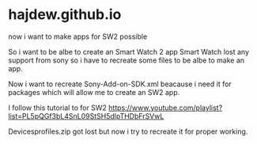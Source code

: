 # hajdew.github.io
now i want to make apps for SW2 possible

So i want to be albe to create an Smart Watch 2 app
Smart Watch lost any support from sony so i have to recreate some files to be albe to make an app.

Now i want to recreate Sony-Add-on-SDK.xml beacause i need it for packages which will allow me to create an SW2 app.

I follow this tutorial to for SW2
https://www.youtube.com/playlist?list=PL5pQGf3bL4SnL09StSH5dlpTHDbFrSVwL

Devicesprofiles.zip got lost but now i try to recreate it for proper working.
